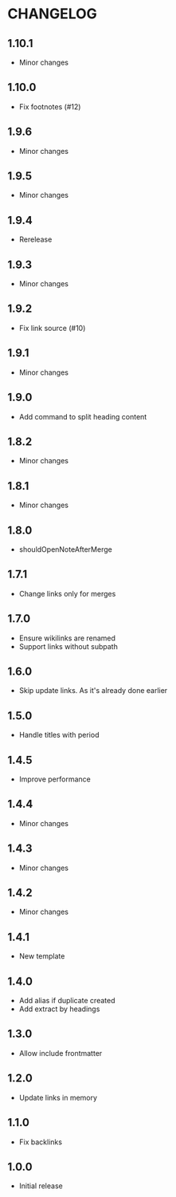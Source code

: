 # CHANGELOG

## 1.10.1

- Minor changes

## 1.10.0

- Fix footnotes (#12)

## 1.9.6

- Minor changes

## 1.9.5

- Minor changes

## 1.9.4

- Rerelease

## 1.9.3

- Minor changes

## 1.9.2

- Fix link source (#10)

## 1.9.1

- Minor changes

## 1.9.0

- Add command to split heading content

## 1.8.2

- Minor changes

## 1.8.1

- Minor changes

## 1.8.0

- shouldOpenNoteAfterMerge

## 1.7.1

- Change links only for merges

## 1.7.0

- Ensure wikilinks are renamed
- Support links without subpath

## 1.6.0

- Skip update links. As it's already done earlier

## 1.5.0

- Handle titles with period

## 1.4.5

- Improve performance

## 1.4.4

- Minor changes

## 1.4.3

- Minor changes

## 1.4.2

- Minor changes

## 1.4.1

- New template

## 1.4.0

- Add alias if duplicate created
- Add extract by headings

## 1.3.0

- Allow include frontmatter

## 1.2.0

- Update links in memory

## 1.1.0

- Fix backlinks

## 1.0.0

- Initial release
